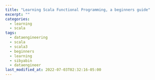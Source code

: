 ```yaml
---
title: "Learning Scala Functional Programming, a beginners guide"
excerpt: ""
categories:
  - learning
  - scala
tags:
  - dataengineering
  - scala
  - scala3
  - beginners
  - learning
  - sibyabin
  - dataengineer
last_modified_at: 2022-07-03T02:32:16-05:00
---
```

